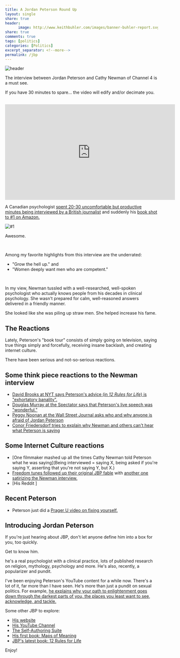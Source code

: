 ```yaml
---
title: A Jordan Peterson Round Up
layout: single
share: true
header:
      image: http://www.keithbuhler.com/images/banner-buhler-report.svg
share: true
comments: true
tags: [politics]
categories: [Politics]
excerpt_separator: <!--more-->
permalink: /jbp
---
```


![header](https://spectator.imgix.net/content/uploads/2018/01/jordanpeterson.jpg?auto=compress,enhance,format&crop=faces,entropy,edges&fit=crop&w=820&h=550)

The interview between Jordan Peterson and Cathy Newman of Channel 4 is a must see.   

If you have 30 minutes to spare... the video will edify and/or decimate you.

<br> 

<iframe width="560" height="315" src="https://www.youtube.com/embed/aMcjxSThD54" frameborder="0" allow="autoplay; encrypted-media" allowfullscreen></iframe>

<br> 

A Canadian psychologist [spent 20-30 uncomfortable but productive minutes being interviewed by a British journalist](https://www.youtube.com/watch?time_continue=61&v=aMcjxSThD54) and suddenly his [book shot to #1 on Amazon.](http://amzn.to/2DSKqSQ)

![#1](https://scontent-lax3-2.xx.fbcdn.net/v/t1.0-9/27459069_10155781835805239_110903461721192595_n.jpg?oh=e972b2ddd02e4ada05c67a660b290f30&oe=5B226F60)

Awesome. 

<br> 
 
Among my favorite highlights from this interview are the underrated: 

- "Grow the hell up." and
- "Women deeply want men who are competent." 

<br> 

In my view, Newman tussled with a well-researched, well-spoken psychologist who actually knows people from his decades in clinical psychology. She wasn't prepared for calm, well-reasoned answers delivered in a friendly manner. 

She looked like she was piling up straw men. She helped increase his fame.


## The Reactions

Lately, Peterson's "book tour" consists of simply going on television, saying true things simply and forcefully, receiving insane backlash, and creating internet culture. 

There have been serious and not-so-serious reactions. 


## Some think piece reactions to the Newman interview

- [David Brooks at NYT says Peterson's advice (in *12 Rules for Life*) is "exhortatory banality".](https://www.nytimes.com/2018/01/25/opinion/jordan-peterson-moment.html)
- [Douglas Murray at the Spectator says that Peterson's live speech was "wonderful."](https://www.spectator.co.uk/2018/01/the-curious-star-appeal-of-jordan-peterson/)
- [Peggy Noonan at the Wall Street Journal asks who and why anyone is afraid of Jordan Peterson](https://www.wsj.com/articles/whos-afraid-of-jordan-peterson-1516925574)
- [Conor Friedersdorf tries to explain why Newman and others can't hear what Peterson is saying](https://www.theatlantic.com/politics/archive/2018/01/putting-monsterpaint-onjordan-peterson/550859/)


## Some Internet Culture reactions

- [One filmmaker mashed up all the times Cathy Newman told Peterson what he was saying](Being interviewed = saying X, being asked if you're saying Y, asserting that you're not saying Y, but X.)
- [Freedom tunes followed up their original JBP fable](https://www.youtube.com/watch?v=rUdxCj7IKCY) with [another one satirizing the Newman interview.](https://www.youtube.com/watch?v=bU8IJE7Vthk)
- [His Reddit ]




## Recent Peterson

- Peterson just did a [Prager U video on fixing yourself.](https://www.youtube.com/watch?v=o73pqQ9Gzt4)


## Introducing Jordan Peterson

If you're just hearing about JBP, don't let anyone define him into a box for you, too quickly. 

Get to know him.

he's a real psychologist with a clinical practice, lots of published research on religion, mythology, psychology and more. He's also, recently, a popularizer and pundit. 

I've been enjoying Peterson's YouTube content for a while now. There's a lot of it, far more than I have seen. He's more than just a pundit on sexual politics. For example, [he explains why your path to enlightenment goes down through the darkest parts of you, the places you least want to see, acknowledge, and tackle.](https://www.youtube.com/watch?v=fesSvXKxYd0&feature=youtu.be) 


Some other JBP to explore: 

- [His website](https://jordanbpeterson.com/)
- [His YouTube Channel](https://www.youtube.com/c/jordanpetersonvideos)
- [The Self-Authoring Suite](https://www.selfauthoring.com/)
- [His first book: Maps of Meaning](https://jordanbpeterson.com/maps-of-meaning/)
- [JBP's latest book: 12 Rules for Life](https://jordanbpeterson.com/12-rules-for-life/)


Enjoy!